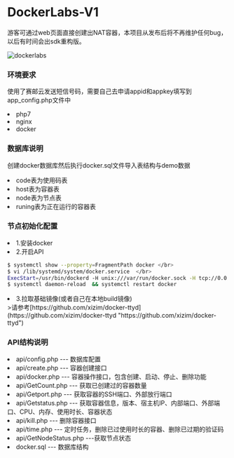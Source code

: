 # DockerLabs-V1

<p>游客可通过web页面直接创建出NAT容器，本项目从发布后将不再维护任何bug，以后有时间会出sdk重构版。</p>

<img src="https://xiz-blog.oss-cn-shenzhen.aliyuncs.com/typecho/2019/01/28/468084185966661/docker.gif" alt="dockerlabs" >

<h3>环境要求</h3>
<p>使用了赛邮云发送短信号码，需要自己去申请appid和appkey填写到app_config.php文件中</p>
<li>php7</li>
<li>nginx</li>
<li>docker</li>
<h3>数据库说明</h3>
<p>创建docker数据库然后执行docker.sql文件导入表结构与demo数据</p>
<li>code表为使用码表</li>
<li>host表为容器表</li>
<li>node表为节点表</li>
<li>runing表为正在运行的容器表</li>
<h3>节点初始化配置</h3>
<li>1.安装docker</li>
<li>2.开启API</li>

```bash
$ systemctl show --property=FragmentPath docker </br>
$ vi /lib/systemd/system/docker.service  </br>
ExecStart=/usr/bin/dockerd -H unix:///var/run/docker.sock -H tcp://0.0.0.0:1117  </br>
$ systemctl daemon-reload  && systemctl restart docker
```

<li>3.拉取基础镜像(或者自己在本地build镜像)</li>
>请参考[https://github.com/xizim/docker-ttyd](https://github.com/xizim/docker-ttyd "https://github.com/xizim/docker-ttyd")

<h3>API结构说明</h3>

<li>api/config.php --- 数据库配置</li>
<li>api/create.php --- 容器创建接口</li>
<li>api/docker.php --- 容器操作接口，包含创建、启动、停止、删除功能</li>
<li>api/GetCount.php --- 获取已创建过的容器数量</li>
<li>api/Getport.php --- 获取容器的SSH端口、外部放行端口</li>
<li>api/Getstatus.php --- 获取容器信息，版本、宿主机IP、内部端口、外部端口、CPU、内存、使用时长、容器状态</li>
<li>api/kill.php --- 删除容器接口</li>
<li>api/time.php --- 定时任务，删除已过使用时长的容器、删除已过期的验证码</li>
<li>api/GetNodeStatus.php ---获取节点状态</li>
<li>docker.sql --- 数据库结构</li>